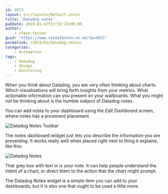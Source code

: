 ```yaml
---
id: 4823
layout: src/layouts/Default.astro
title: 'Datadog notes'
pubDate: 2019-01-07T13:52:23+00:00
author:
    - steve-fenton
guid: 'https://www.stevefenton.co.uk/?p=4823'
permalink: /2019/01/datadog-notes/
categories:
    - Automation
tags:
    - datadog
    - devops
    - monitoring
---
```


When you think about Datadog, you are very often thinking about charts. Which visualisations will bring forth insights from your metrics. What actionable information can you present on your wallboards. What you might not be thinking about is the humble subject of Datadog notes.

You can add notes to your dashboard using the *Edit Dashboard* screen, where notes has a prominent placement.

![Datadog Notes Toolbar](https://www.stevefenton.co.uk/wp-content/uploads/2019/01/datadog-notes-toolbar-1024x166.png)

The notes dashboard widget just lets you describe the information you are presenting. It works really well when placed right next to thing it explains, like this:

![Datadog Notes](https://www.stevefenton.co.uk/wp-content/uploads/2019/01/datadog-notes-1024x327.png)

That grey box with text in is your note. It can help people understand the intent of a chart, or direct them to the action that the chart might prompt.

The Datadog Notes widget is a simple item you can add to your dashboards, but it is also one that ought to be used a little more.